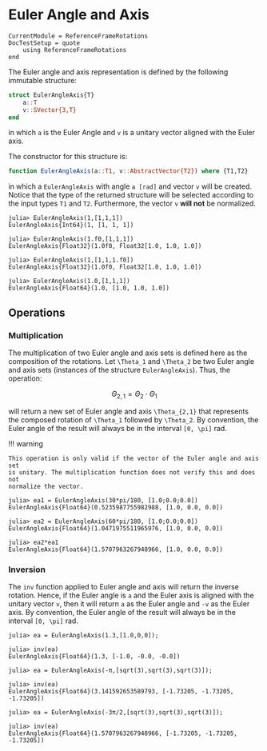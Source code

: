 Euler Angle and Axis
====================

```@meta
CurrentModule = ReferenceFrameRotations
DocTestSetup = quote
    using ReferenceFrameRotations
end
```

The Euler angle and axis representation is defined by the following immutable
structure:

```julia
struct EulerAngleAxis{T}
    a::T
    v::SVector{3,T}
end
```

in which `a` is the Euler Angle and `v` is a unitary vector aligned with the
Euler axis.

The constructor for this structure is:

```julia
function EulerAngleAxis(a::T1, v::AbstractVector{T2}) where {T1,T2}
```

in which a `EulerAngleAxis` with angle `a [rad]` and vector `v` will be created.
Notice that the type of the returned structure will be selected according to the
input types `T1` and `T2`. Furthermore, the vector `v` **will not** be
normalized.

```jldoctest
julia> EulerAngleAxis(1,[1,1,1])
EulerAngleAxis{Int64}(1, [1, 1, 1])

julia> EulerAngleAxis(1.f0,[1,1,1])
EulerAngleAxis{Float32}(1.0f0, Float32[1.0, 1.0, 1.0])

julia> EulerAngleAxis(1,[1,1,1.f0])
EulerAngleAxis{Float32}(1.0f0, Float32[1.0, 1.0, 1.0])

julia> EulerAngleAxis(1.0,[1,1,1])
EulerAngleAxis{Float64}(1.0, [1.0, 1.0, 1.0])
```

## Operations

### Multiplication

The multiplication of two Euler angle and axis sets is defined here as the
composition of the rotations. Let ``\Theta_1`` and ``\Theta_2`` be two Euler
angle and axis sets (instances of the structure `EulerAngleAxis`).  Thus, the
operation:

```math
\Theta_{2,1} = \Theta_2 \cdot \Theta_1
```

will return a new set of Euler angle and axis ``\Theta_{2,1}`` that represents
the composed rotation of ``\Theta_1`` followed by ``\Theta_2``. By convention,
the Euler angle of the result will always be in the interval ``[0, \pi]`` rad.

!!! warning

    This operation is only valid if the vector of the Euler angle and axis set
    is unitary. The multiplication function does not verify this and does not
    normalize the vector.

```jldoctest
julia> ea1 = EulerAngleAxis(30*pi/180, [1.0;0.0;0.0])
EulerAngleAxis{Float64}(0.5235987755982988, [1.0, 0.0, 0.0])

julia> ea2 = EulerAngleAxis(60*pi/180, [1.0;0.0;0.0])
EulerAngleAxis{Float64}(1.0471975511965976, [1.0, 0.0, 0.0])

julia> ea2*ea1
EulerAngleAxis{Float64}(1.5707963267948966, [1.0, 0.0, 0.0])
```

### Inversion

The `inv` function applied to Euler angle and axis will return the inverse
rotation. Hence, if the Euler angle is `a` and the Euler axis is aligned with
the unitary vector `v`, then it will return `a` as the Euler angle and `-v` as
the Euler axis. By convention, the Euler angle of the result will always be in
the interval ``[0, \pi]`` rad.

```jldoctest
julia> ea = EulerAngleAxis(1.3,[1.0,0,0]);

julia> inv(ea)
EulerAngleAxis{Float64}(1.3, [-1.0, -0.0, -0.0])

julia> ea = EulerAngleAxis(-π,[sqrt(3),sqrt(3),sqrt(3)]);

julia> inv(ea)
EulerAngleAxis{Float64}(3.141592653589793, [-1.73205, -1.73205, -1.73205])

julia> ea = EulerAngleAxis(-3π/2,[sqrt(3),sqrt(3),sqrt(3)]);

julia> inv(ea)
EulerAngleAxis{Float64}(1.5707963267948966, [-1.73205, -1.73205, -1.73205])
```
